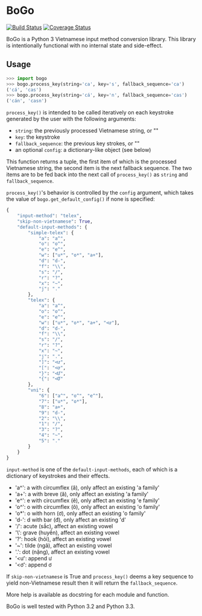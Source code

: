 BoGo
====

[![Build Status](https://travis-ci.org/BoGoEngine/bogo-python.svg?branch=master)](https://travis-ci.org/BoGoEngine/bogo-python)
[![Coverage Status](https://coveralls.io/repos/BoGoEngine/bogo-python/badge.png?branch=master)](https://coveralls.io/r/BoGoEngine/bogo-python?branch=master)

BoGo is a Python 3 Vietnamese input method conversion library. This library
is intentionally functional with no internal state and side-effect.

Usage
-----

```python
>>> import bogo
>>> bogo.process_key(string='ca', key='s', fallback_sequence='ca')
('cá', 'cas')
>>> bogo.process_key(string='cá', key='n', fallback_sequence='cas')
('cán', 'casn')
```

`process_key()` is intended to be called iteratively on each keystroke 
generated by the user with the following arguments:

- `string`: the previously processed Vietnamese string, or ""
- `key`: the keystroke
- `fallback_sequence`: the previous key strokes, or ""
- an optional `config`: a dictionary-like object (see below)

This function returns a tuple, the first item of which is the processed
Vietnamese string, the second item is the next fallback sequence. The two
items are to be fed back into the next call of `process_key()` as `string`
and `fallback_sequence`.

`process_key()`'s behavior is controlled by the `config` argument, which takes
the value of `bogo.get_default_config()` if none is specified:

```python
{
    "input-method": "telex",
    "skip-non-vietnamese": True,
    "default-input-methods": {
        "simple-telex": {
            "a": "a^",
            "o": "o^",
            "e": "e^",
            "w": ["u*", "o*", "a+"],
            "d": "d-",
            "f": "\\",
            "s": "/",
            "r": "?",
            "x": "~",
            "j": "."
        },
        "telex": {
            "a": "a^",
            "o": "o^",
            "e": "e^",
            "w": ["u*", "o*", "a+", "<ư"],
            "d": "d-",
            "f": "\\",
            "s": "/",
            "r": "?",
            "x": "~",
            "j": ".",
            "]": "<ư",
            "[": "<ơ",
            "}": "<Ư",
            "{": "<Ơ"
        },
        "vni": {
            "6": ["a^", "o^", "e^"],
            "7": ["u*", "o*"],
            "8": "a+",
            "9": "d-",
            "2": "\\",
            "1": "/",
            "3": "?",
            "4": "~",
            "5": "."
        }
    }
}

```

`input-method` is one of the `default-input-methods`, each of which is a
dictionary of keystrokes and their effects.

- 'a^': a with circumflex (â), only affect an existing 'a family'
- 'a+': a with breve (ă), only affect an existing 'a family'
- 'e^': e with circumflex (ê), only affect an existing 'e family'
- 'o^': o with circumflex (ô), only affect an existing 'o family'
- 'o*': o with horn (ơ), only affect an existing 'o family'
- 'd-': d with bar (đ), only affect an existing 'd'
- '/': acute (sắc), affect an existing vowel
- '\\': grave (huyền), affect an existing vowel
- '?': hook (hỏi), affect an existing vowel
- '~': tilde (ngã), affect an existing vowel
- '.': dot (nặng), affect an existing vowel
- '<ư': append ư
- '<ơ': append ơ

If `skip-non-vietnamese` is True and `process_key()` deems a key sequence to
yield non-Vietnamese result then it will return the `fallback_sequence`.

More help is available as docstring for each module and function.

BoGo is well tested with Python 3.2 and Python 3.3.
